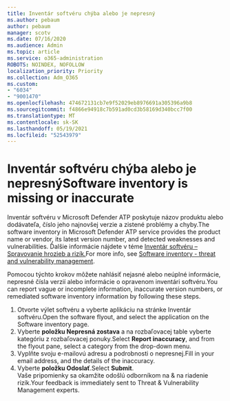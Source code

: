 ```yaml
---
title: Inventár softvéru chýba alebo je nepresný
ms.author: pebaum
author: pebaum
manager: scotv
ms.date: 07/16/2020
ms.audience: Admin
ms.topic: article
ms.service: o365-administration
ROBOTS: NOINDEX, NOFOLLOW
localization_priority: Priority
ms.collection: Adm_O365
ms.custom:
- "6034"
- "9001470"
ms.openlocfilehash: 474672131cb7e9f52029eb8976691a305396a9b8
ms.sourcegitcommit: f4866e94918c7b591ad0cd3b58169d340bcc7f00
ms.translationtype: MT
ms.contentlocale: sk-SK
ms.lasthandoff: 05/19/2021
ms.locfileid: "52543979"
---
```

# <a name="software-inventory-is-missing-or-inaccurate"></a><span data-ttu-id="9e954-102">Inventár softvéru chýba alebo je nepresný</span><span class="sxs-lookup"><span data-stu-id="9e954-102">Software inventory is missing or inaccurate</span></span>

<span data-ttu-id="9e954-103">Inventár softvéru v Microsoft Defender ATP poskytuje názov produktu alebo dodávateľa, číslo jeho najnovšej verzie a zistené problémy a chyby.</span><span class="sxs-lookup"><span data-stu-id="9e954-103">The software inventory in Microsoft Defender ATP service provides the product name or vendor, its latest version number, and detected weaknesses and vulnerabilities.</span></span> <span data-ttu-id="9e954-104">Ďalšie informácie nájdete v téme [Inventár softvéru – Spravovanie hrozieb a rizík.](/windows/security/threat-protection/microsoft-defender-atp/tvm-software-inventory)</span><span class="sxs-lookup"><span data-stu-id="9e954-104">For more info, see [Software inventory - threat and vulnerability management](/windows/security/threat-protection/microsoft-defender-atp/tvm-software-inventory).</span></span>

<span data-ttu-id="9e954-105">Pomocou týchto krokov môžete nahlásiť nejasné alebo neúplné informácie, nepresné čísla verzií alebo informácie o opravenom inventári softvéru.</span><span class="sxs-lookup"><span data-stu-id="9e954-105">You can report vague or incomplete information, inaccurate version numbers, or remediated software inventory information by following these steps.</span></span>  

1. <span data-ttu-id="9e954-106">Otvorte výlet softvéru a vyberte aplikáciu na stránke Inventár softvéru.</span><span class="sxs-lookup"><span data-stu-id="9e954-106">Open the software flyout, and select the application on the Software inventory page.</span></span>
2. <span data-ttu-id="9e954-107">Vyberte **položku Nepresná zostava** a na rozbaľovacej table vyberte kategóriu z rozbaľovacej ponuky.</span><span class="sxs-lookup"><span data-stu-id="9e954-107">Select **Report inaccuracy**, and from the flyout pane, select a category from the drop-down menu.</span></span>
3. <span data-ttu-id="9e954-108">Vyplňte svoju e-mailovú adresu a podrobnosti o nepresnej.</span><span class="sxs-lookup"><span data-stu-id="9e954-108">Fill in your email address, and the details of the inaccuracy.</span></span>
4. <span data-ttu-id="9e954-109">Vyberte **položku Odoslať**.</span><span class="sxs-lookup"><span data-stu-id="9e954-109">Select **Submit**.</span></span></br>
    <span data-ttu-id="9e954-110">Vaše pripomienky sa okamžite odošlú odborníkom na & na riadenie rizík.</span><span class="sxs-lookup"><span data-stu-id="9e954-110">Your feedback is immediately sent to Threat & Vulnerability Management experts.</span></span>